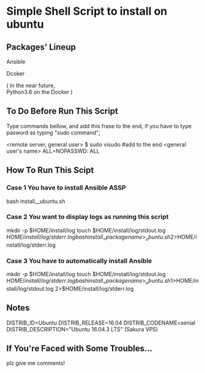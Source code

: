 # Simple Shell Script to install <package> on ubuntu

## Packages' Lineup
Ansible

Dcoker

(
    In the near future,  
    Python3.6 on the Docker
)

## To Do Before Run This Script
Type commands bellow, and add this frase to the end,
if you have to type pasword as typing "sudo command";

<remote server, general user> $ sudo visudo
#add to the end 
<general user's name> ALL=NOPASSWD: ALL


## How To Run This Scipt
### Case 1 You have to install Ansible ASSP
bash install_<package name>_ubuntu.sh

### Case 2 You want to display logs as running this script
mkdir -p $HOME/install/log
touch $HOME/install/log/stdout.log $HOME/install/log/stderr.log
bash install_<package name>_ubuntu.sh 2>$HOME/install/log/stderr.log


### Case 3 You have to automatically install Ansible
mkdir -p $HOME/install/log
touch $HOME/install/log/stdout.log $HOME/install/log/stderr.log
bash install_<package name>_ubuntu.sh 1>$HOME/install/log/stdout.log 2>$HOME/install/log/stderr.log


## Notes
DISTRIB_ID=Ubuntu
DISTRIB_RELEASE=16.04
DISTRIB_CODENAME=xenial
DISTRIB_DESCRIPTION="Ubuntu 16.04.3 LTS" (Sakura VPS)

## If You're Faced with Some Troubles...
plz give me comments!
